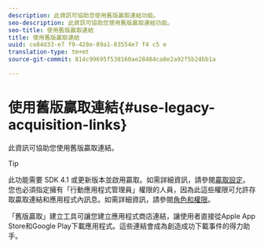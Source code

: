 ```yaml
---
description: 此資訊可協助您使用舊版贏取連結功能。
seo-description: 此資訊可協助您使用舊版贏取連結功能。
seo-title: 使用舊版贏取連結
title: 使用舊版贏取連結
uuid: ce84d33-e7 f9-428e-89a1-83554e7 f4 c5 e
translation-type: tm+mt
source-git-commit: 814c99695f538160ae28484ca8e2a92f5b24bb1a

---
```



# 使用舊版贏取連結{#use-legacy-acquisition-links}

此資訊可協助您使用舊版贏取連結。

>[!TIP]
>
>此功能需要 SDK 4.1 或更新版本並啟用贏取。如需詳細資訊，請參閱[贏取設定](/help/using/acquisition-main/t-enable-acquisition.md)。您也必須指定擁有「行動應用程式管理員」權限的人員，因為此這些權限可允許存取贏取連結和應用程式內訊息。如需詳細資訊，請參閱[角色和權限](/help/using/gs/c-mob-roles-and-permissions.md)。

「舊版贏取」建立工具可讓您建立應用程式商店連結，讓使用者直接從Apple App Store和Google Play下載應用程式。這些連結會成為創造成功下載事件的得力助手。

